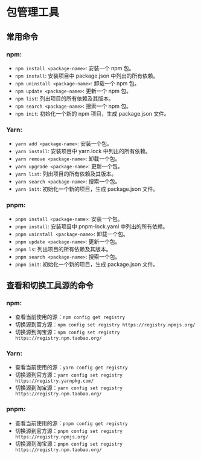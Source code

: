 # 包管理工具

## 常用命令

### npm:

- `npm install <package-name>`: 安装一个 npm 包。
- `npm install`: 安装项目中 package.json 中列出的所有依赖。
- `npm uninstall <package-name>`: 卸载一个 npm 包。
- `npm update <package-name>`: 更新一个 npm 包。
- `npm list`: 列出项目的所有依赖及其版本。
- `npm search <package-name>`: 搜索一个 npm 包。
- `npm init`: 初始化一个新的 npm 项目，生成 package.json 文件。

### Yarn:

- `yarn add <package-name>`: 安装一个包。
- `yarn install`: 安装项目中 yarn.lock 中列出的所有依赖。
- `yarn remove <package-name>`: 卸载一个包。
- `yarn upgrade <package-name>`: 更新一个包。
- `yarn list`: 列出项目的所有依赖及其版本。
- `yarn search <package-name>`: 搜索一个包。
- `yarn init`: 初始化一个新的项目，生成 package.json 文件。

### pnpm:

- `pnpm install <package-name>`: 安装一个包。
- `pnpm install`: 安装项目中 pnpm-lock.yaml 中列出的所有依赖。
- `pnpm uninstall <package-name>`: 卸载一个包。
- `pnpm update <package-name>`: 更新一个包。
- `pnpm ls`: 列出项目的所有依赖及其版本。
- `pnpm search <package-name>`: 搜索一个包。
- `pnpm init`: 初始化一个新的项目，生成 package.json 文件。


## 查看和切换工具源的命令

### npm:

- 查看当前使用的源：`npm config get registry`
- 切换源到官方源：`npm config set registry https://registry.npmjs.org/`
- 切换源到淘宝源：`npm config set registry https://registry.npm.taobao.org/`

### Yarn:

- 查看当前使用的源：`yarn config get registry`
- 切换源到官方源：`yarn config set registry https://registry.yarnpkg.com/`
- 切换源到淘宝源：`yarn config set registry https://registry.npm.taobao.org/`

### pnpm:

- 查看当前使用的源：`pnpm config get registry`
- 切换源到官方源：`pnpm config set registry https://registry.npmjs.org/`
- 切换源到淘宝源：`pnpm config set registry https://registry.npm.taobao.org/`

